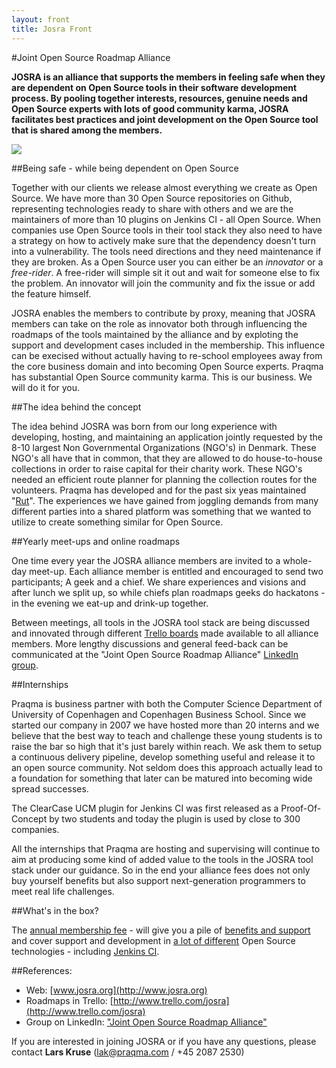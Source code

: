 ```yaml
---
layout: front
title: Josra Front
---
```

#Joint Open Source Roadmap Alliance

__JOSRA is an alliance that supports the members in feeling safe when they are dependent on Open Source tools in their software development process. By pooling together interests, resources, genuine needs and Open Source experts with lots of good community karma, JOSRA facilitates best practices and joint development on the Open Source tool that is shared among the members.__

<div class="stdcenter"><img src="/images/josra-logo_2x3.png"/></div>

##Being safe - while being dependent on Open Source

Together with our clients we release almost everything we create as Open Source. We have more than 30 Open Source repositories on Github, representing technologies ready to share with others and we are the maintainers of more than 10 plugins on Jenkins CI - all Open Source. When companies use Open Source tools in their tool stack they also need to have a strategy on how to actively make sure that the dependency doesn't turn into a vulnerability. The tools need directions and they need maintenance if they are broken. As a Open Source user you can either be an _innovator_ or a _free-rider_. A free-rider will simple sit it out and wait for someone else to fix the problem. An innovator will join the community and fix the issue or add the feature himself.

JOSRA enables the members to contribute by proxy, meaning that JOSRA members can take on the role as innovator both through influencing the roadmaps of the tools maintained by the alliance and by exploting the support and development cases included in the membership. This influence can be execised without actually having to re-school employees away from the core business domain and into becoming Open Source experts. Praqma has substantial Open Source community karma. This is our business. We will do it for you.

##The idea behind the concept

The idea behind JOSRA was born from our long experience with developing, hosting, and maintaining an application jointly requested by the 8-10 largest Non Governmental Organizations (NGO's) in Denmark. These NGO's all have that in common, that they are allowed to do house-to-house collections in order to raise capital for their charity work. These NGO's needed an efficient route planner for planning the collection routes for the volunteers. Praqma has developed and for the past six yeas maintained "[Rut](http://rut.praqma.net)". The experiences we have gained from joggling demands from many different parties into a shared platform was something that we wanted to utilize to create something similar for Open Source.

##Yearly meet-ups and online roadmaps

One time every year the JOSRA alliance members are invited to a whole-day meet-up. Each alliance member is entitled and encouraged to send two participants; A geek and a chief. We share experiences and visions and after lunch we split up, so while chiefs plan roadmaps geeks do hackatons - in the evening we eat-up and drink-up together.

Between meetings, all tools in the JOSRA tool stack are being discussed and innovated through different [Trello boards](http://trello.com/josra) made available to all alliance members. More lengthy discussions and general feed-back can be communicated at the "Joint Open Source Roadmap Alliance" [LinkedIn group](https://www.linkedin.com/groups/Joint-Open-Source-Roadmap-Alliance-7403229).

##Internships

Praqma is business partner with both the Computer Science Department of University of Copenhagen and Copenhagen Business School. Since we started our company in 2007 we have hosted more than 20 interns and we believe that the best way to teach and challenge these young students is to raise the bar so high that it's just barely within reach. We ask them to setup a continuous delivery pipeline, develop something useful and release it to an open source community. Not seldom does this approach actually lead to a foundation for something that later can be matured into becoming wide spread successes.

The ClearCase UCM plugin for Jenkins CI was first released as a Proof-Of-Concept by two students and today the plugin is used by close to 300 companies.

All the internships that Praqma are hosting and supervising will continue to aim at producing some kind of added value to the tools in the JOSRA tool stack under our guidance. So in the end your alliance fees does not only buy yourself benefits but also support next-generation programmers to meet real life challenges.

##What's in the box?

The [annual membership fee](/offer) - will give you a pile of [benefits and support](/included) and cover support and development in [a lot of different](/tools) Open Source technologies - including [Jenkins CI](http://www.jenkins-ci.org).

##References:

* Web: [www.josra.org](http://www.josra.org)
* Roadmaps in Trello: [http://www.trello.com/josra](http://www.trello.com/josra)
* Group on LinkedIn:  ["Joint Open Source Roadmap Alliance"](https://www.linkedin.com/groups/Joint-Open-Source-Roadmap-Alliance-7403229)
 
If you are interested in joining JOSRA or if you have any questions, please contact **Lars Kruse** ([lak@praqma.com](mailto:lak@praqma.com) / +45 2087 2530)
